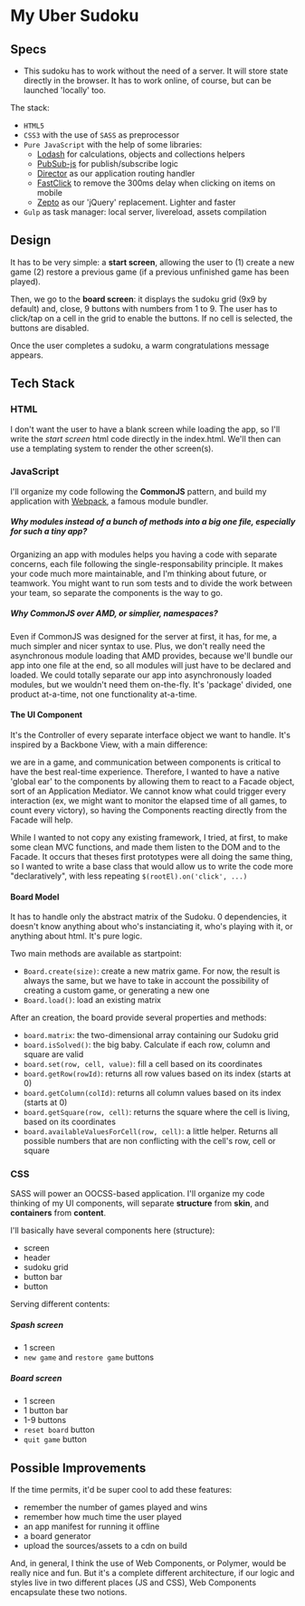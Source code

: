 # My Uber Sudoku

## Specs

- This sudoku has to work without the need of a server. It will store state directly in the browser. It has to work online, of course, but can be launched 'locally' too.

The stack:  

- `HTML5`  
- `CSS3` with the use of `SASS` as preprocessor
- `Pure JavaScript` with the help of some libraries:  
  * [Lodash](https://lodash.com) for calculations, objects and collections helpers  
  * [PubSub-js](https://github.com/mroderick/PubSubJS) for publish/subscribe logic  
  * [Director](https://github.com/flatiron/director) as our application routing handler
  * [FastClick](https://github.com/ftlabs/fastclick) to remove the 300ms delay when clicking on items on mobile
  * [Zepto](http://zeptojs.com/) as our 'jQuery' replacement. Lighter and faster
- `Gulp` as task manager: local server, livereload, assets compilation


## Design

It has to be very simple: a **start screen**, allowing the user to (1) create a new game (2) restore a previous game (if a previous unfinished game has been played).

Then, we go to the **board screen**: it displays the sudoku grid (9x9 by default) and, close, 9 buttons with numbers from 1 to 9.
The user has to click/tap on a cell in the grid to enable the buttons. If no cell is selected, the buttons are disabled.

Once the user completes a sudoku, a warm congratulations message appears.


## Tech Stack

### HTML
I don't want the user to have a blank screen while loading the app, so I'll write the *start screen* html code directly in the index.html. We'll then can use a templating system to render the other screen(s).


### JavaScript

I'll organize my code following the **CommonJS** pattern, and build my application with [Webpack](http://webpack.github.io/), a famous module bundler.

##### Why modules instead of a bunch of methods into a big one file, especially for such a tiny app?
Organizing an app with modules helps you having a code with separate concerns, each file following the single-responsability principle. It makes your code much more maintainable, and I'm thinking about future, or teamwork. You might want to run som tests and to divide the work between your team, so separate the components is the way to go.

##### Why CommonJS over AMD, or simplier, namespaces?
Even if CommonJS was designed for the server at first, it has, for me, a much simpler and nicer syntax to use. Plus, we don't really need the asynchronous module loading that AMD provides, because we'll bundle our app into one file at the end, so all modules will just have to be declared and loaded. We could totally separate our app into asynchronously loaded modules, but we wouldn't need them on-the-fly. It's 'package' divided, one product at-a-time, not one functionality at-a-time.

#### The UI Component
It's the Controller of every separate interface object we want to handle. It's inspired by a Backbone View, with a main difference:

we are in a game, and communication between components is critical to have the best real-time experience. Therefore, I wanted to have a native 'global ear' to the components by allowing them to react to a Facade object, sort of an Application Mediator. We cannot know what could trigger every interaction (ex, we might want to monitor the elapsed time of all games, to count every victory), so having the Components reacting directly from the Facade will help.

While I wanted to not copy any existing framework, I tried, at first, to make some clean MVC functions, and made them listen to the DOM and to the Facade. It occurs that theses first prototypes were all doing the same thing, so I wanted to write a base class that would allow us to write the code more "declaratively", with less repeating `$(rootEl).on('click', ...)`

#### Board Model
It has to handle only the abstract matrix of the Sudoku. 0 dependencies, it doesn't know anything about who's instanciating it, who's playing with it, or anything about html. It's pure logic.

Two main methods are available as startpoint:

- `Board.create(size)`: create a new matrix game. For now, the result is always the same, but we have to take in account the possibility of creating a custom game, or generating a new one
- `Board.load()`: load an existing matrix

After an creation, the board provide several properties and methods:

- `board.matrix`: the two-dimensional array containing our Sudoku grid
- `board.isSolved()`: the big baby. Calculate if each row, column and square are valid
- `board.set(row, cell, value)`: fill a cell based on its coordinates
- `board.getRow(rowId)`: returns all row values based on its index (starts at 0)
- `board.getColumn(colId)`: returns all column values based on its index (starts at 0)
- `board.getSquare(row, cell)`: returns the square where the cell is living, based on its coordinates
- `board.availableValuesForCell(row, cell)`: a little helper. Returns all possible numbers that are non conflicting with the cell's row, cell or square



### CSS

SASS will power an OOCSS-based application. I'll organize my code thinking of my UI components, will separate **structure** from **skin**, and **containers** from **content**.

I'll basically have several components here (structure):

- screen
- header
- sudoku grid
- button bar
- button

Serving different contents:

##### Spash screen
- 1 screen
- `new game` and `restore game` buttons

##### Board screen
- 1 screen
- 1 button bar
- 1-9 buttons
- `reset board` button
- `quit game` button


## Possible Improvements

If the time permits, it'd be super cool to add these features:

- remember the number of games played and wins
- remember how much time the user played
- an app manifest for running it offline
- a board generator
- upload the sources/assets to a cdn on build

And, in general, I think the use of Web Components, or Polymer, would be really nice and fun. But it's a complete different architecture, if our logic and styles live in two different places (JS and CSS), Web Components encapsulate these two notions.